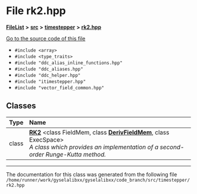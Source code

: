 

# File rk2.hpp



[**FileList**](files.md) **>** [**src**](dir_68267d1309a1af8e8297ef4c3efbcdba.md) **>** [**timestepper**](dir_ddbbe171637b3a2a6c78c931b02a7373.md) **>** [**rk2.hpp**](rk2_8hpp.md)

[Go to the source code of this file](rk2_8hpp_source.md)



* `#include <array>`
* `#include <type_traits>`
* `#include "ddc_alias_inline_functions.hpp"`
* `#include "ddc_aliases.hpp"`
* `#include "ddc_helper.hpp"`
* `#include "itimestepper.hpp"`
* `#include "vector_field_common.hpp"`















## Classes

| Type | Name |
| ---: | :--- |
| class | [**RK2**](classRK2.md) &lt;class FieldMem, class [**DerivFieldMem**](classDerivFieldMem.md), class ExecSpace&gt;<br>_A class which provides an implementation of a second-order Runge-Kutta method._  |



















































------------------------------
The documentation for this class was generated from the following file `/home/runner/work/gyselalibxx/gyselalibxx/code_branch/src/timestepper/rk2.hpp`

